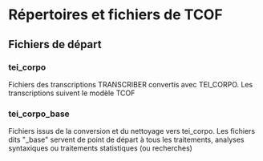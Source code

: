 # Répertoires et fichiers de TCOF

## Fichiers de départ

### tei_corpo
Fichiers des transcriptions TRANSCRIBER convertis avec TEI_CORPO. Les transcriptions suivent le modèle TCOF

### tei_corpo_base
Fichiers issus de la conversion et du nettoyage vers tei_corpo. Les fichiers dits "_base" servent de point de départ à tous les traitements, analyses syntaxiques ou traitements statistiques (ou recherches)
